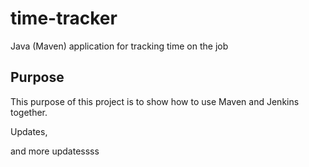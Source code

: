 # time-tracker
Java (Maven) application for tracking time on the job

## Purpose

This purpose of this project is to show how to use Maven and Jenkins together.

Updates, 

and more updatessss

